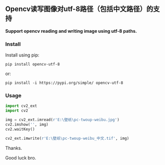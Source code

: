 
## Opencv读写图像对utf-8路径（包括中文路径）的支持

**Support opencv reading and writing image using utf-8 paths.**

### Install

Install using pip:

```commandline
pip install opencv-utf-8
```

or:

```commandline
pip install -i https://pypi.org/simple/ opencv-utf-8
```

### Usage

```python
import cv2_ext
import cv2

img = cv2_ext.imread(r'E:\壁纸\pc-twoup-weibu.jpg')
cv2.imshow('', img)
cv2.waitKey()

cv2_ext.imwrite(r'E:\壁纸\pc-twoup-weibu_中文.tif', img)
```


Thanks.

Good luck bro.